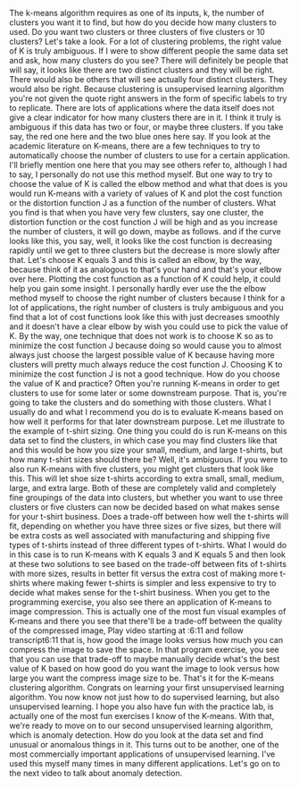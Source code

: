 The k-means algorithm requires as one of its inputs, k, the number of clusters you want it to find, but how do you decide how many clusters to used. Do you want two clusters or three clusters of five clusters or 10 clusters? Let's take a look. For a lot of clustering problems, the right value of K is truly ambiguous. If I were to show different people the same data set and ask, how many clusters do you see? There will definitely be people that will say, it looks like there are two distinct clusters and they will be right. There would also be others that will see actually four distinct clusters. They would also be right. Because clustering is unsupervised learning algorithm you're not given the quote right answers in the form of specific labels to try to replicate. There are lots of applications where the data itself does not give a clear indicator for how many clusters there are in it. I think it truly is ambiguous if this data has two or four, or maybe three clusters. If you take say, the red one here and the two blue ones here say. If you look at the academic literature on K-means, there are a few techniques to try to automatically choose the number of clusters to use for a certain application. I'll briefly mention one here that you may see others refer to, although I had to say, I personally do not use this method myself. But one way to try to choose the value of K is called the elbow method and what that does is you would run K-means with a variety of values of K and plot the cost function or the distortion function J as a function of the number of clusters. What you find is that when you have very few clusters, say one cluster, the distortion function or the cost function J will be high and as you increase the number of clusters, it will go down, maybe as follows. and if the curve looks like this, you say, well, it looks like the cost function is decreasing rapidly until we get to three clusters but the decrease is more slowly after that. Let's choose K equals 3 and this is called an elbow, by the way, because think of it as analogous to that's your hand and that's your elbow over here. Plotting the cost function as a function of K could help, it could help you gain some insight. I personally hardly ever use the the elbow method myself to choose the right number of clusters because I think for a lot of applications, the right number of clusters is truly ambiguous and you find that a lot of cost functions look like this with just decreases smoothly and it doesn't have a clear elbow by wish you could use to pick the value of K. By the way, one technique that does not work is to choose K so as to minimize the cost function J because doing so would cause you to almost always just choose the largest possible value of K because having more clusters will pretty much always reduce the cost function J. Choosing K to minimize the cost function J is not a good technique. How do you choose the value of K and practice? Often you're running K-means in order to get clusters to use for some later or some downstream purpose. That is, you're going to take the clusters and do something with those clusters. What I usually do and what I recommend you do is to evaluate K-means based on how well it performs for that later downstream purpose. Let me illustrate to the example of t-shirt sizing. One thing you could do is run K-means on this data set to find the clusters, in which case you may find clusters like that and this would be how you size your small, medium, and large t-shirts, but how many t-shirt sizes should there be? Well, it's ambiguous. If you were to also run K-means with five clusters, you might get clusters that look like this. This will let shoe size t-shirts according to extra small, small, medium, large, and extra large. Both of these are completely valid and completely fine groupings of the data into clusters, but whether you want to use three clusters or five clusters can now be decided based on what makes sense for your t-shirt business. Does a trade-off between how well the t-shirts will fit, depending on whether you have three sizes or five sizes, but there will be extra costs as well associated with manufacturing and shipping five types of t-shirts instead of three different types of t-shirts. What I would do in this case is to run K-means with K equals 3 and K equals 5 and then look at these two solutions to see based on the trade-off between fits of t-shirts with more sizes, results in better fit versus the extra cost of making more t-shirts where making fewer t-shirts is simpler and less expensive to try to decide what makes sense for the t-shirt business. When you get to the programming exercise, you also see there an application of K-means to image compression. This is actually one of the most fun visual examples of K-means and there you see that there'll be a trade-off between the quality of the compressed image,
Play video starting at :6:11 and follow transcript6:11
that is, how good the image looks versus how much you can compress the image to save the space. In that program exercise, you see that you can use that trade-off to maybe manually decide what's the best value of K based on how good do you want the image to look versus how large you want the compress image size to be. That's it for the K-means clustering algorithm. Congrats on learning your first unsupervised learning algorithm. You now know not just how to do supervised learning, but also unsupervised learning. I hope you also have fun with the practice lab, is actually one of the most fun exercises I know of the K-means. With that, we're ready to move on to our second unsupervised learning algorithm, which is anomaly detection. How do you look at the data set and find unusual or anomalous things in it. This turns out to be another, one of the most commercially important applications of unsupervised learning. I've used this myself many times in many different applications. Let's go on to the next video to talk about anomaly detection.